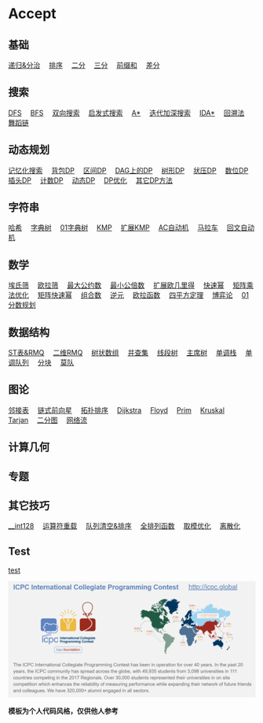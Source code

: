 # Accept

## 基础

[递归&分治](conquer.md)&emsp;
[排序](sort.md)&emsp;
[二分](binary.md)&emsp;
[三分](three_points.md)&emsp;
[前缀和](prefix_sum.md)&emsp;
[差分](difference.md)&emsp;

## 搜索

[DFS](dfs.md)&emsp;
[BFS](bfs.md)&emsp;
[双向搜索](bidirectional.md)&emsp;
[启发式搜索](heuristic.md)&emsp;
[A\*](astar.md)&emsp;
[迭代加深搜索](iterative.md)&emsp;
[IDA\*](idastar.md)&emsp;
[回溯法](backtracking.md)&emsp;
[舞蹈链](dancing_links.md)&emsp;

## 动态规划

[记忆化搜索](memo.md)&emsp;
[背包DP](pack_dp.md)&emsp;
[区间DP]()&emsp;
[DAG上的DP]()&emsp;
[树形DP]()&emsp;
[状压DP]()&emsp;
[数位DP](number.md)&emsp;
[插头DP]()&emsp;
[计数DP]()&emsp;
[动态DP]()&emsp;
[DP优化]()&emsp;
[其它DP方法]()&emsp;

## 字符串

[哈希](hash.md)&emsp;
[字典树](trie.md)&emsp;
[01字典树](01trie.md)&emsp;
[KMP](kmp.md)&emsp;
[扩展KMP](exkmp.md)&emsp;
[AC自动机](ac_automaton.md)&emsp;
[马拉车](manacher.md)&emsp;
[回文自动机](pam.md)&emsp;

## 数学

[埃氏筛]()&emsp;
[欧拉筛]()&emsp;
[最大公约数](gcd.md)&emsp;
[最小公倍数](lcm.md)&emsp;
[扩展欧几里得](exgcd.md)&emsp;
[快速幂](quick_pow.md)&emsp;
[矩阵乘法优化]()&emsp;
[矩阵快速幂]()&emsp;
[组合数]()&emsp;
[逆元]()&emsp;
[欧拉函数]()&emsp;
[四平方定理]()&emsp;
[博弈论]()&emsp;
[01分数规划]()&emsp;

## 数据结构

[ST表&RMQ](rmq.md)&emsp;
[二维RMQ](rmq2.md)&emsp;
[树状数组]()&emsp;
[并查集]()&emsp;
[线段树]()&emsp;
[主席树]()&emsp;
[单调栈]()&emsp;
[单调队列]()&emsp;
[分块]()&emsp;
[莫队]()&emsp;

## 图论

[邻接表]()&emsp;
[链式前向星]()&emsp;
[拓扑排序]()&emsp;
[Dijkstra]()&emsp;
[Floyd](floyd.md)&emsp;
[Prim]()&emsp;
[Kruskal]()&emsp;
[Tarjan]()&emsp;
[二分图]()&emsp;
[网络流]()&emsp;

## 计算几何

## 专题

## 其它技巧

[__int128](__int128.md)&emsp;
[运算符重载](operator.md)&emsp;
[队列清空&排序](que_clear.md)&emsp;
[全排列函数]()&emsp;
[取模优化]()&emsp;
[离散化]()&emsp;

## Test

[test](test.md)&emsp;


![icpc](icpc.png)






**模板为个人代码风格，仅供他人参考**
